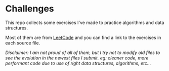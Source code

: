 # Challenges

This repo collects some exercises I've made to practice algorithms and data structures.

Most of them are from [LeetCode](https://leetcode.com) and you can find a link to the exercises in each source file.

*Disclaimer: I am not proud of all of them, but I try not to modify old files to see the evolution in the newest files I submit. eg: cleaner code, more performant code due to use of right data structures, algorithms, etc...*
